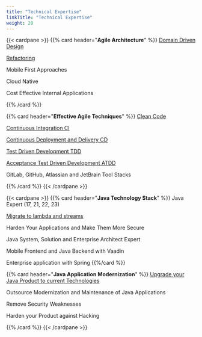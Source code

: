 ```yaml
---
title: "Technical Expertise"
linkTitle: "Technical Expertise"
weight: 20
---
```


{{< cardpane >}}
{{% card header="**Agile Architecture**" %}}
[Domain Driven Design](../../blog/2022/modular-monoliths-are-the-new-graal)

[Refactoring](../../blog/2020/legacy-systems-refactoring)

Mobile First Approaches

Cloud Native

Cost Effective Internal Applications

{{% /card %}}

{{% card header="**Effective Agile Techniques**" %}}
[Clean Code](../../blog/2018/why-is-it-so-cool-to-develop-with-java)

[Continuous Integration CI](../../blog/2018/why-is-it-so-cool-to-develop-with-java)

[Continuous Deployment and Delivery CD](../../blog/2018/why-is-it-so-cool-to-develop-with-java)

[Test Driven Development TDD](../../blog/2018/why-is-it-so-cool-to-develop-with-java)

[Acceptance Test Driven Development ATDD](../../blog/2018/why-is-it-so-cool-to-develop-with-java)

GitLab, GitHub, Atlassian and JetBrain Tool Stacks

{{% /card %}}
{{< /cardpane >}}

{{< cardpane >}}
{{% card header="**Java Technology Stack**" %}}
Java Expert (17, 21, 22, 23)

[Migrate to lambda and streams](../../blog/2021/modern-java-development/)

Harden Your Applications and Make Them More Secure

Java System, Solution and Enterprise Architect Expert

Mobile Frontend and Java Backend with Vaadin

Enterprise application with Spring
{{%/card %}}

{{% card header="**Java Application Modernization**" %}}
[Upgrade your Java Product to current Technologies](../../blog/2017/why-use-current-software-components/)

Outsource Modernization and Maintenance of Java Applications

Remove Security Weaknesses

Harden your Product against Hacking

{{% /card %}}
{{< /cardpane >}}

